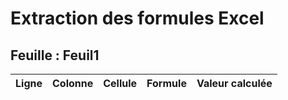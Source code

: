 # Extraction des formules Excel

## Feuille : Feuil1

| Ligne | Colonne | Cellule | Formule | Valeur calculée |
|-------|---------|---------|---------|-----------------|
